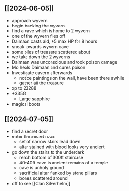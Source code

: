 ## [[2024-06-05]]
- approach wyvern
- begin tracking the wyvern
- find a cave which is home to 2 wyvern
- one of the wyvern flies off
- Daimaan casts aid, +5 max HP for 8 hours
- sneak towards wyvern cave
- some piles of treasure scattered about
- we take down the 2 wyverns
- Daimaan was unconscious and took poison damage
- Mo heals Daimaan and cures poison
- Investigate cavern afterwards
	- notice paintings on the wall, have been there awhile
	- gather all the treasure
- xp to 23288
- +335G
	- Large sapphire
- magical boots

## [[2024-07-05]]
- find a secret door
- enter the secret room
	- set of narrow stairs lead down
	- altar stained with blood looks very ancient
- go down the stairs to the underdark
	- reach bottom of 300ft staircase
	- 40x40ft cave is ancient remains of a temple
	- cave is unholy ground
	- sacrificial altar flanked by stone pillars
	- bones scattered around
- off to see [[Clan Silverhelm]]
